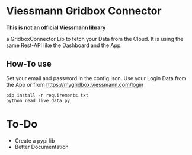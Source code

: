 # Viessmann Gridbox Connector
**This is not an official Viessmann library**

a GridboxConnector Lib to fetch your Data from the Cloud.
It is using the same Rest-API like the Dashboard and the App.
## How-To use
Set your email and password in the config.json. 
Use your Login Data from the App or from https://mygridbox.viessmann.com/login

```script shell
pip install -r requirements.txt
python read_live_data.py
```

# To-Do
* Create a pypi lib
* Better Documentation
